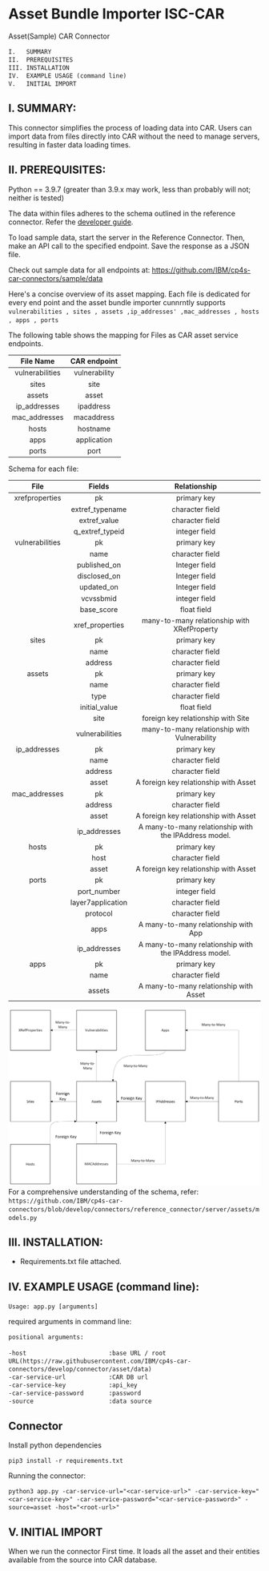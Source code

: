 # Asset Bundle Importer ISC-CAR

Asset(Sample) CAR Connector
```
I.   SUMMARY
II.  PREREQUISITES
III. INSTALLATION
IV.  EXAMPLE USAGE (command line)
V.   INITIAL IMPORT
```

I. SUMMARY:
-----------------------------------------------------------------
This connector simplifies the process of loading data into CAR. Users can import data from files directly into CAR without the need to manage servers, resulting in faster data loading times.

II. PREREQUISITES:
-----------------------------------------------------------------
Python == 3.9.7 (greater than 3.9.x may work, less than probably will not; neither is tested)

The data within files adheres to the schema outlined in the reference connector. Refer the [developer guide](https://github.com/IBM/cp4s-car-connectors/tree/develop/connectors/reference_connector/server).

To load sample data, start the server in the Reference Connector. Then, make an API call to the specified endpoint. Save the response as a JSON file.

Check out sample data for all endpoints at: https://github.com/IBM/cp4s-car-connectors/sample/data

Here's a concise overview of its asset mapping. 
Each file is dedicated for every end point and the asset bundle importer cunnrntly supports ``` vulnerabilities , sites , assets ,ip_addresses' ,mac_addresses , hosts , apps , ports```

The following table shows the mapping for Files as CAR asset service endpoints.

|  File Name  |   CAR endpoint   |
|  :------------:    |:---------------:| 
|vulnerabilities    |vulnerability|
|sites              |site|
|assets             |asset|
|ip_addresses       |ipaddress|
|mac_addresses      |macaddress|
|hosts              |hostname|
|apps               |application|
|ports              |port|

Schema for each file:

|  File           |   Fields               | Relationship |
|  :------------:    |:---------------:     |:---------------:| 
| xrefproperties   |   pk                  | primary key   |
|                  |extref_typename         |character field|
|                  |extref_value            |character field|
|                   |q_extref_typeid        |integer field  |
|vulnerabilities    |pk                     |primary key    |
|                   |name                   |character field|
|                   |published_on            |Integer field|
|                   |disclosed_on           |Integer field|
|                   |updated_on             |Integer field|
|                   |vcvssbmid              |integer field|
|                   |base_score             |float field|
|                   |xref_properties        |many-to-many relationship with XRefProperty|
|sites               |pk                     |primary key|
|                   |name                   |character field|
|                   |address                |character field|
|assets             |pk                     |primary key    |
|                   |name                   |character field|
|                   |type                   |character field|
|                   |initial_value           |float field|
|                   |site                    |foreign key relationship with Site|
|                   |vulnerabilities        |many-to-many relationship with Vulnerability|
|ip_addresses          |pk                     |primary key    |
|                   |name                   |character field|
|                   |address                   |character field|
|                   |asset           |A foreign key relationship with Asset|
|mac_addresses         |pk                     |primary key    |
|                   |address                   |character field|
|                   |asset           |A foreign key relationship with Asset|
|                   |ip_addresses                   |A many-to-many relationship with the IPAddress model.|
|hosts               |pk                     |primary key    |
|                   |host                   |character field|
|                   |asset           |A foreign key relationship with Asset|
|ports         |pk                     |primary key    |
|                   |port_number                   |integer field|
|                   |layer7application                   |character field|
|                   |protocol                |character field|
|                   |apps           |A many-to-many relationship with App|
|                   |ip_addresses                   |A many-to-many relationship with the IPAddress model.|
|apps         |pk                     |primary key    |
|                   |name                   |character field|
|                   |assets           |A many-to-many relationship with Asset|

![Asset Schema](docs/assetModel.png)
For a comprehensive understanding of the schema, refer: ```https://github.com/IBM/cp4s-car-connectors/blob/develop/connectors/reference_connector/server/assets/models.py```

III. INSTALLATION:
-----------------------------------------------------------------
- Requirements.txt file attached.


IV. EXAMPLE USAGE (command line):
-----------------------------------------------------------------

```Usage: app.py [arguments]```

required arguments in command line:

```
positional arguments:

-host                       :base URL / root URL(https://raw.githubusercontent.com/IBM/cp4s-car-connectors/develop/connector/asset/data)
-car-service-url            :CAR DB url
-car-service-key            :api_key
-car-service-password       :password
-source                     :data source
```

## Connector

Install python dependencies
```
pip3 install -r requirements.txt
```

Running the connector:
```
python3 app.py -car-service-url="<car-service-url>" -car-service-key="<car-service-key>" -car-service-password="<car-service-password>" -source=asset -host="<root-url>"
```

V. INITIAL IMPORT
-----------------------------------------------------------------
When we run the connector First time. It loads all the asset and their entities available from the source into CAR database.
